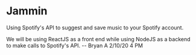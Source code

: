 # Jammin
Using Spotify's API to suggest and save music to your Spotify account.

We will be using ReactJS as a front end while using NodeJS as a backend to make calls to Spotify's API. 
-- Bryan A 2/10/20 4 PM
